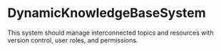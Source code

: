 # DynamicKnowledgeBaseSystem
This system should manage interconnected topics and resources with version control, user roles, and permissions.
